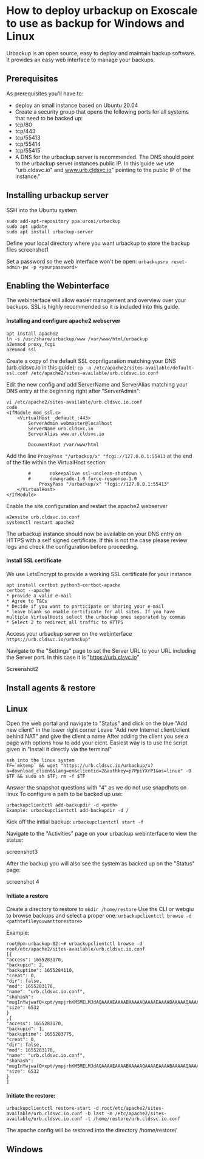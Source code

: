 # How to deploy urbackup on Exoscale to use as backup for Windows and Linux

Urbackup is an open source, easy to deploy and maintain backup software. It provides an easy web interface to manage your backups.

## Prerequisites
As prerequisites you'll have to:
* deploy an small instance based on Ubuntu 20.04
* Create a security group that opens the following ports for all systems that need to be backed up:
* tcp/80
* tcp/443
* tcp/55413
* tcp/55414
* tcp/55415
* A DNS for the urbackup server is recommended. The DNS should point to the urbackup server instances public IP. In this guide we use "urb.cldsvc.io" and www.urb.cldsvc.io" pointing to the public IP of the instance."

## Installing urbackup server
SSH into the Ubuntu system
``` 
sudo add-apt-repository ppa:uroni/urbackup  
sudo apt update  
sudo apt install urbackup-server
```

Define your local directory where you want urbackup to store the backup files
screenshot1

Set a password so the web interface won't be open:
`urbackupsrv reset-admin-pw -p <yourpassword>`

## Enabling the Webinterface
The webinterface will allow easier management and overview over your backups. SSL is highly recommended so it is included into this guide.
  
#### Installing and configure apache2 webserver
```
apt install apache2
ln -s /usr/share/urbackup/www /var/www/html/urbackup
a2enmod proxy_fcgi
a2enmod ssl
```
Create a copy of the default SSL copnfiguration matching your DNS (urb.cldsvc.io in this guide):
`cp -a /etc/apache2/sites-available/default-ssl.conf /etc/apache2/sites-available/urb.cldsvc.io.conf`

Edit the new config and add ServerName and ServerAlias matching your DNS entry at the beginning right after "ServerAdmin":
```
vi /etc/apache2/sites-available/urb.cldsvc.io.conf
code
<IfModule mod_ssl.c>
	<VirtualHost _default_:443>
		ServerAdmin webmaster@localhost
		ServerName urb.cldsvc.io
		ServerAlias www.ur.cldsvc.io

		DocumentRoot /var/www/html
```
Add the line `ProxyPass "/urbackup/x" "fcgi://127.0.0.1:55413` at the end of the file within the VirtualHost section:
```
		#		nokeepalive ssl-unclean-shutdown \
		#		downgrade-1.0 force-response-1.0
        	ProxyPass "/urbackup/x" "fcgi://127.0.0.1:55413"
	</VirtualHost>
</IfModule>
```
Enable the site configuration and restart the apache2 webserver
```
a2ensite urb.cldsvc.io.conf
systemctl restart apache2
```
The urbackup instance should now be available on your DNS entry on HTTPS with a self signed certificate. If this is not the case please review logs and check the configuration before proceeding.

#### Install SSL certificate
We use LetsEncrypt to provide a working SSL certificate for your instance
```
apt install certbot python3-certbot-apache
certbot --apache
* provide a valid e-mail
* Agree to T&Cs
* Decide if you want to participate on sharing your e-mail
* leave blank so enable certificate for all sites. If you have multiple VirtualHosts select the urbackup ones seperated by commas
* Select 2 to redirect all traffic to HTTPS
```
 
Access your urbackup server on the webinterface
`https://urb.cldsvc.io/urbackup"`

Navigate to the "Settings" page to set the Server URL to your URL including the Server port. In this case it is "https://urb.clsvc.io"

  Screenshot2
  

## Install agents & restore
  
## Linux
Open the web portal and navigate to "Status" and click on the blue "Add new client" in the lower right corner
Leave "Add new Internet client/client behind NAT" and give the client a name
After adding the client you see a page with options how to add your cient. Easiest way is to use the script given in "Install it directly via the terminal"
```
ssh into the linux system
TF=`mktemp` && wget "https://urb.cldsvc.io/urbackup/x?a=download_client&lang=en&clientid=2&authkey=p7PpiYXrP1&os=linux" -O $TF && sudo sh $TF; rm -f $TF
```
Answer the snapshot questions with "4" as we do not use snapdhots on linux
To configure a path to be backed up use: 
```
urbackupclientctl add-backupdir -d <path>
Example: urbackupclientctl add-backupdir -d /
```
Kick off the initial backup:
`urbackupclientctl start -f`

Navigate to the "Activities" page on your urbackup webinterface to view the status:
  
screenshot3
  
After the backup you will also see the system as backed up on the "Status" page:
  
screenshot 4
  
#### Initiate a restore
Create a directory to restore to
`mkdir /home/restore`
Use the CLI or webgiu to browse backups and select a proper one:
`urbackupclientctl browse -d <pathtofileyouwanttorestore>`

Example: 
```
root@pm-urbackup-02:~# urbackupclientctl browse -d root/etc/apache2/sites-available/urb.cldsvc.io.conf
[{
"access": 1655283170,
"backupid": 2,
"backuptime": 1655284110,
"creat": 0,
"dir": false,
"mod": 1655283170,
"name": "urb.cldsvc.io.conf",
"shahash": "mugInYwjwafQ+xpt/ympjrhKM5MELMJdAQAAAAEAAAABAAAAAQAAAAEAAAABAAAAAQAAAAEAAAABAAAAAQAAAA==",
"size": 6532
}
,{
"access": 1655283170,
"backupid": 1,
"backuptime": 1655283775,
"creat": 0,
"dir": false,
"mod": 1655283170,
"name": "urb.cldsvc.io.conf",
"shahash": "mugInYwjwafQ+xpt/ympjrhKM5MELMJdAQAAAAEAAAABAAAAAQAAAAEAAAABAAAAAQAAAAEAAAABAAAAAQAAAA==",
"size": 6532
}
]
```

#### Initiate the restore:
```
urbackupclientctl restore-start -d root/etc/apache2/sites-available/urb.cldsvc.io.conf -b last -m /etc/apache2/sites-available/urb.cldsvc.io.conf -t /home/restore/urb.cldsvc.io.conf
```
The apache config will be restored into the directory /home/restore/


## Windows



